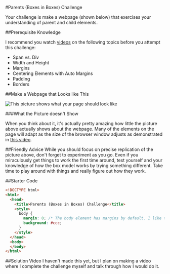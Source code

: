 #Parents (Boxes in Boxes) Challenge

Your challenge is make a webpage (shown below) that exercises your understanding of parent and child elements.

##Prerequisite Knowledge

I recommend you watch [videos](http://christensenacademy.org/index.html#css-layouts) on the following topics before you attempt this challenge:

* Span vs. Div
* Width and Height
* Margins
* Centering Elements with Auto Margins
* Padding
* Borders

##Make a Webpage that Looks like This 

![This picture shows what your page should look like](https://raw.github.com/christensenacademy/christensen-academy/master/modules/css-layouts/challenges/parents-challenge.png)

###What the Picture doesn't Show

When you think about it, it's actually pretty amazing how little the picture above actually shows about the webpage. Many of the elements on the page will adapt as the size of the browser window adjusts as demonstrated in [this video]().

##Friendly Advice
While you should focus on precise replication of the picture above, don't forget to experiment as you go. Even if you miraculously get things to work the first time around, test yourself and your knowledge of how the box model works by trying something different. Take time to play around with things and really figure out how they work.

##Starter Code

```html
<!DOCTYPE html>
<html>
  <head>
    <title>Parents (Boxes in Boxes) Challenge</title>
    <style>
      body { 
        margin: 0; /* The body element has margins by default. I like to turn them off. */
        background: #ccc;
      }
    </style>
  </head>
  <body>
  </body>
</html>

```

##Solution Video
I haven't made this yet, but I plan on making a video where I complete the challenge myself and talk through how I would do it.